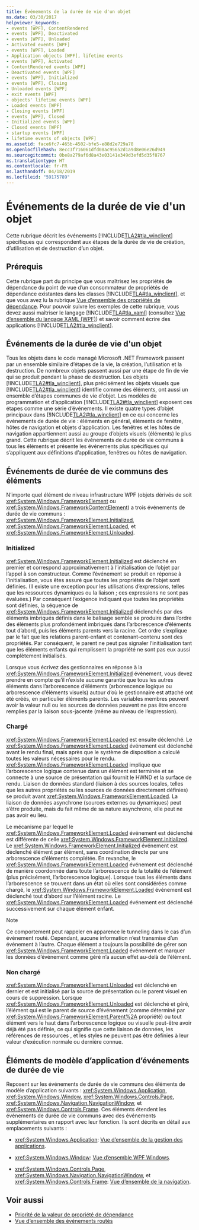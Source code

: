 ```yaml
---
title: Événements de la durée de vie d'un objet
ms.date: 03/30/2017
helpviewer_keywords:
- events [WPF], ContentRendered
- events [WPF], Deactivated
- events [WPF], Unloaded
- Activated events [WPF]
- events [WPF], Loaded
- Application objects [WPF], lifetime events
- events [WPF], Activated
- ContentRendered events [WPF]
- Deactivated events [WPF]
- events [WPF], Initialized
- events [WPF], Closing
- Unloaded events [WPF]
- exit events [WPF]
- objects' lifetime events [WPF]
- Loaded events [WPF]
- Closing events [WPF]
- events [WPF], Closed
- Initialized events [WPF]
- Closed events [WPF]
- startup events [WPF]
- lifetime events of objects [WPF]
ms.assetid: face6fc7-465b-4502-bfe5-e88d2e729a78
ms.openlocfilehash: 8ecc3f716061dfd08ac95652d1a9d8e06e26d949
ms.sourcegitcommit: 0be8a279af6d8a43e03141e349d3efd5d35f8767
ms.translationtype: HT
ms.contentlocale: fr-FR
ms.lasthandoff: 04/18/2019
ms.locfileid: "59175789"
---
```

# <a name="object-lifetime-events"></a>Événements de la durée de vie d'un objet
Cette rubrique décrit les événements [!INCLUDE[TLA2#tla_winclient](../../../../includes/tla2sharptla-winclient-md.md)] spécifiques qui correspondent aux étapes de la durée de vie de création, d’utilisation et de destruction d’un objet.  

<a name="prerequisites"></a>   
## <a name="prerequisites"></a>Prérequis  
 Cette rubrique part du principe que vous maîtrisez les propriétés de dépendance du point de vue d’un consommateur de propriétés de dépendance existantes dans les classes [!INCLUDE[TLA#tla_winclient](../../../../includes/tlasharptla-winclient-md.md)], et que vous avez lu la rubrique [Vue d’ensemble des propriétés de dépendance](dependency-properties-overview.md). Pour pouvoir suivre les exemples de cette rubrique, vous devez aussi maîtriser le langage [!INCLUDE[TLA#tla_xaml](../../../../includes/tlasharptla-xaml-md.md)] (consultez [Vue d’ensemble du langage XAML (WPF)](xaml-overview-wpf.md)) et savoir comment écrire des applications [!INCLUDE[TLA2#tla_winclient](../../../../includes/tla2sharptla-winclient-md.md)].  
  
<a name="intro"></a>   
## <a name="object-lifetime-events"></a>Événements de la durée de vie d'un objet  
 Tous les objets dans le code managé Microsoft .NET Framework passent par un ensemble similaire d’étapes de la vie, la création, l’utilisation et la destruction. De nombreux objets passent aussi par une étape de fin de vie qui se produit pendant la phase de destruction. Les objets [!INCLUDE[TLA2#tla_winclient](../../../../includes/tla2sharptla-winclient-md.md)], plus précisément les objets visuels que [!INCLUDE[TLA2#tla_winclient](../../../../includes/tla2sharptla-winclient-md.md)] identifie comme des éléments, ont aussi un ensemble d’étapes communes de vie d’objet. Les modèles de programmation et d’application [!INCLUDE[TLA2#tla_winclient](../../../../includes/tla2sharptla-winclient-md.md)] exposent ces étapes comme une série d’événements. Il existe quatre types d’objet principaux dans [!INCLUDE[TLA2#tla_winclient](../../../../includes/tla2sharptla-winclient-md.md)] en ce qui concerne les événements de durée de vie : éléments en général, éléments de fenêtre, hôtes de navigation et objets d’application. Les fenêtres et les hôtes de navigation appartiennent aussi au groupe d’objets visuels (éléments) le plus grand. Cette rubrique décrit les événements de durée de vie communs à tous les éléments et présente les événements plus spécifiques qui s’appliquent aux définitions d’application, fenêtres ou hôtes de navigation.  
  
<a name="common_events"></a>   
## <a name="common-lifetime-events-for-elements"></a>Événements de durée de vie communs des éléments  
 N’importe quel élément de niveau infrastructure WPF (objets dérivés de soit <xref:System.Windows.FrameworkElement> ou <xref:System.Windows.FrameworkContentElement>) a trois événements de durée de vie communs : <xref:System.Windows.FrameworkElement.Initialized>, <xref:System.Windows.FrameworkElement.Loaded>, et <xref:System.Windows.FrameworkElement.Unloaded>.  
  
### <a name="initialized"></a>Initialized  
 <xref:System.Windows.FrameworkElement.Initialized> est déclenché en premier et correspond approximativement à l’initialisation de l’objet par l’appel à son constructeur. Comme l’événement se produit en réponse à l’initialisation, vous êtes assuré que toutes les propriétés de l’objet sont définies. (Il existe une exception pour les utilisations d’expressions, telles que les ressources dynamiques ou la liaison ; ces expressions ne sont pas évaluées.) Par conséquent l’exigence indiquant que toutes les propriétés sont définies, la séquence de <xref:System.Windows.FrameworkElement.Initialized> déclenchés par des éléments imbriqués définis dans le balisage semble se produire dans l’ordre des éléments plus profondément imbriqués dans l’arborescence d’éléments tout d’abord, puis les éléments parents vers la racine. Cet ordre s’explique par le fait que les relations parent-enfant et contenant-contenu sont des propriétés. Par conséquent, le parent ne peut pas signaler l’initialisation tant que les éléments enfants qui remplissent la propriété ne sont pas eux aussi complètement initialisés.  
  
 Lorsque vous écrivez des gestionnaires en réponse à la <xref:System.Windows.FrameworkElement.Initialized> événement, vous devez prendre en compte qu’il n’existe aucune garantie que tous les autres éléments dans l’arborescence d’éléments (arborescence logique ou arborescence d’éléments visuels) autour d’où le gestionnaire est attaché ont été créés, en particulier éléments parents. Les variables membres peuvent avoir la valeur null ou les sources de données peuvent ne pas être encore remplies par la liaison sous-jacente (même au niveau de l’expression).  
  
### <a name="loaded"></a>Chargé  
 <xref:System.Windows.FrameworkElement.Loaded> est ensuite déclenché. Le <xref:System.Windows.FrameworkElement.Loaded> événement est déclenché avant le rendu final, mais après que le système de disposition a calculé toutes les valeurs nécessaires pour le rendu. <xref:System.Windows.FrameworkElement.Loaded> implique que l’arborescence logique contenue dans un élément est terminée et se connecte à une source de présentation qui fournit le HWND et la surface de rendu. Liaison de données standard (liaison à des sources locales, telles que les autres propriétés ou les sources de données directement définies) se produit avant <xref:System.Windows.FrameworkElement.Loaded>. La liaison de données asynchrone (sources externes ou dynamiques) peut s’être produite, mais du fait même de sa nature asynchrone, elle peut ne pas avoir eu lieu.  
  
 Le mécanisme par lequel le <xref:System.Windows.FrameworkElement.Loaded> événement est déclenché est différente de celle <xref:System.Windows.FrameworkElement.Initialized>. Le <xref:System.Windows.FrameworkElement.Initialized> événement est déclenché élément par élément, sans coordination directe par une arborescence d’éléments complétée. En revanche, le <xref:System.Windows.FrameworkElement.Loaded> événement est déclenché de manière coordonnée dans toute l’arborescence de la totalité de l’élément (plus précisément, l’arborescence logique). Lorsque tous les éléments dans l’arborescence se trouvent dans un état où elles sont considérées comme chargé, le <xref:System.Windows.FrameworkElement.Loaded> événement est déclenché tout d’abord sur l’élément racine. Le <xref:System.Windows.FrameworkElement.Loaded> événement est déclenché successivement sur chaque élément enfant.  
  
> [!NOTE]
>  Ce comportement peut rappeler en apparence le tunneling dans le cas d’un événement routé. Cependant, aucune information n’est transmise d’un événement à l’autre. Chaque élément a toujours la possibilité de gérer son <xref:System.Windows.FrameworkElement.Loaded> événement et marquer les données d’événement comme géré n’a aucun effet au-delà de l’élément.  
  
### <a name="unloaded"></a>Non chargé  
 <xref:System.Windows.FrameworkElement.Unloaded> est déclenché en dernier et est initialisé par la source de présentation ou le parent visuel en cours de suppression. Lorsque <xref:System.Windows.FrameworkElement.Unloaded> est déclenché et géré, l’élément qui est le parent de source d’événement (comme déterminé par <xref:System.Windows.FrameworkElement.Parent%2A> propriété) ou tout élément vers le haut dans l’arborescence logique ou visuelle peut-être avoir déjà été pas définie, ce qui signifie que cette liaison de données, les références de ressources , et les styles ne peuvent pas être définies à leur valeur d’exécution normale ou dernière connue.  
  
<a name="application_model_elements"></a>   
## <a name="lifetime-events-application-model-elements"></a>Éléments de modèle d’application d’événements de durée de vie  
 Reposent sur les événements de durée de vie communs des éléments de modèle d’application suivants : <xref:System.Windows.Application>, <xref:System.Windows.Window>, <xref:System.Windows.Controls.Page>, <xref:System.Windows.Navigation.NavigationWindow>, et <xref:System.Windows.Controls.Frame>. Ces éléments étendent les événements de durée de vie communs avec des événements supplémentaires en rapport avec leur fonction. Ils sont décrits en détail aux emplacements suivants :  
  
-   <xref:System.Windows.Application>: [Vue d’ensemble de la gestion des applications](../app-development/application-management-overview.md).  
  
-   <xref:System.Windows.Window>: [Vue d’ensemble WPF Windows](../app-development/wpf-windows-overview.md).  
  
-   <xref:System.Windows.Controls.Page>, <xref:System.Windows.Navigation.NavigationWindow>, et <xref:System.Windows.Controls.Frame>: [Vue d’ensemble de la navigation](../app-development/navigation-overview.md).  
  
## <a name="see-also"></a>Voir aussi

- [Priorité de la valeur de propriété de dépendance](dependency-property-value-precedence.md)
- [Vue d’ensemble des événements routés](routed-events-overview.md)
